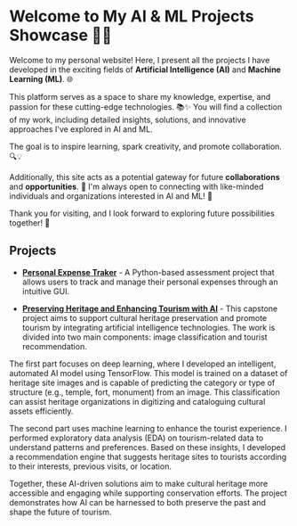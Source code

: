 # Welcome to My AI & ML Projects Showcase 🚀🤖

Welcome to my personal website! Here, I present all the projects I have developed in the exciting fields of **Artificial Intelligence (AI)** and **Machine Learning (ML)**. 🌐

This platform serves as a space to share my knowledge, expertise, and passion for these cutting-edge technologies. 📚✨ You will find a collection of my work, including detailed insights, solutions, and innovative approaches I've explored in AI and ML. 

The goal is to inspire learning, spark creativity, and promote collaboration. 🔍💡

Additionally, this site acts as a potential gateway for future **collaborations** and **opportunities**. 🤝 I'm always open to connecting with like-minded individuals and organizations interested in AI and ML! 🌱

Thank you for visiting, and I look forward to exploring future possibilities together! 🚀


## Projects

* [**Personal Expense Traker**](Projects/personalexpstraker.md) -  A Python-based assessment project that allows users to track and manage their personal expenses through an intuitive GUI.



* [**Preserving Heritage and Enhancing Tourism with AI**](Projects/preservingheritage.md) -  This capstone project aims to support cultural heritage preservation and promote tourism by integrating artificial intelligence technologies. The work is divided into two main components: image classification and tourist recommendation.

The first part focuses on deep learning, where I developed an intelligent, automated AI model using TensorFlow. This model is trained on a dataset of heritage site images and is capable of predicting the category or type of structure (e.g., temple, fort, monument) from an image. This classification can assist heritage organizations in digitizing and cataloguing cultural assets efficiently.

The second part uses machine learning to enhance the tourist experience. I performed exploratory data analysis (EDA) on tourism-related data to understand patterns and preferences. Based on these insights, I developed a recommendation engine that suggests heritage sites to tourists according to their interests, previous visits, or location.

Together, these AI-driven solutions aim to make cultural heritage more accessible and engaging while supporting conservation efforts. The project demonstrates how AI can be harnessed to both preserve the past and shape the future of tourism.
